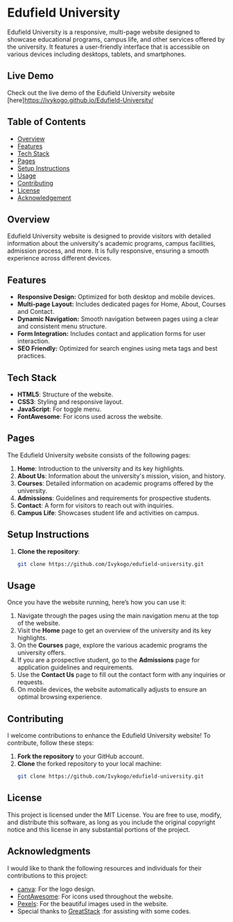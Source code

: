 # Edufield University

Edufield University is a responsive, multi-page website designed to showcase educational programs, campus life, and other services offered by the university. It features a user-friendly interface that is accessible on various devices including desktops, tablets, and smartphones.

## Live Demo

Check out the live demo of the Edufield University website [here]https://ivykogo.github.io/Edufield-University/

## Table of Contents

- [Overview](#overview)
- [Features](#features)
- [Tech Stack](#tech-stack)
- [Pages](#pages)
- [Setup Instructions](#setup-instructions)
- [Usage](#usage)
- [Contributing](#contributing)
- [License](#license)
- [Acknowledgement](#acknowledgement)

## Overview

Edufield University website is designed to provide visitors with detailed information about the university's academic programs, campus facilities, admission process, and more. It is fully responsive, ensuring a smooth experience across different devices.

## Features

- **Responsive Design:** Optimized for both desktop and mobile devices.
- **Multi-page Layout:** Includes dedicated pages for Home, About, Courses and Contact.
- **Dynamic Navigation:** Smooth navigation between pages using a clear and consistent menu structure.
- **Form Integration:** Includes contact and application forms for user interaction.
- **SEO Friendly:** Optimized for search engines using meta tags and best practices.

## Tech Stack

- **HTML5**: Structure of the website.
- **CSS3**: Styling and responsive layout.
- **JavaScript**: For toggle menu.
- **FontAwesome**: For icons used across the website.

## Pages

The Edufield University website consists of the following pages:

1. **Home**: Introduction to the university and its key highlights.
2. **About Us**: Information about the university's mission, vision, and history.
3. **Courses**: Detailed information on academic programs offered by the university.
4. **Admissions**: Guidelines and requirements for prospective students.
5. **Contact**: A form for visitors to reach out with inquiries.
6. **Campus Life**: Showcases student life and activities on campus.

## Setup Instructions

1. **Clone the repository**:
   ```bash
   git clone https://github.com/Ivykogo/edufield-university.git

## Usage

Once you have the website running, here’s how you can use it:

1. Navigate through the pages using the main navigation menu at the top of the website.
2. Visit the **Home** page to get an overview of the university and its key highlights.
3. On the **Courses** page, explore the various academic programs the university offers.
4. If you are a prospective student, go to the **Admissions** page for application guidelines and requirements.
5. Use the **Contact Us** page to fill out the contact form with any inquiries or requests.
6. On mobile devices, the website automatically adjusts to ensure an optimal browsing experience.

## Contributing

I welcome contributions to enhance the Edufield University website! To contribute, follow these steps:

1. **Fork the repository** to your GitHub account.
2. **Clone** the forked repository to your local machine:
   ```bash
   git clone https://github.com/Ivykogo/edufield-university.git

## License

This project is licensed under the MIT License. You are free to use, modify, and distribute this software, as long as you include the original copyright notice and this license in any substantial portions of the project.

## Acknowledgments

I would like to thank the following resources and individuals for their contributions to this project:

- [canva](https://www.canva.com/design/): For the logo design.
- [FontAwesome](https://fontawesome.com/): For icons used throughout the website.
- [Pexels](https://pexels.com/): For the beautiful images used in the website.
- Special thanks to [GreatStack](https://youtu.be/oYRda7UtuhA?si=djwyHhlnoBd6q9UF) :for assisting with some codes.
